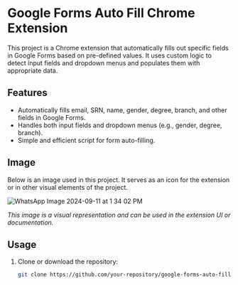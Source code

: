 # Google Forms Auto Fill Chrome Extension

This project is a Chrome extension that automatically fills out specific fields in Google Forms based on pre-defined values. It uses custom logic to detect input fields and dropdown menus and populates them with appropriate data.

## Features

- Automatically fills email, SRN, name, gender, degree, branch, and other fields in Google Forms.
- Handles both input fields and dropdown menus (e.g., gender, degree, branch).
- Simple and efficient script for form auto-filling.
  
## Image

Below is an image used in this project. It serves as an icon for the extension or in other visual elements of the project.

![WhatsApp Image 2024-09-11 at 1 34 02 PM](https://github.com/user-attachments/assets/d3db159c-5722-4fb3-a785-2a956627fdf7)


*This image is a visual representation and can be used in the extension UI or documentation.*

## Usage

1. Clone or download the repository:
   ```bash
   git clone https://github.com/your-repository/google-forms-auto-fill.git

